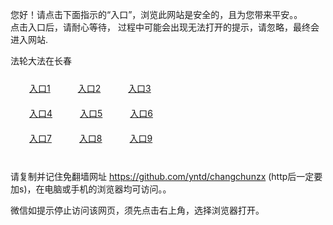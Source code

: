 您好！请点击下面指示的“入口”，浏览此网站是安全的，且为您带来平安。。 <br/>
点击入口后，请耐心等待， 过程中可能会出现无法打开的提示，请忽略，最终会进入网站. </br>

法轮大法在长春<br/>
<div style="padding:10px"><a style="margin:20px" target="_blank" href="https://dfwy6ujzmqkq9.cloudfront.net/2Qpsp?ukiew" id="ccLink1" rel="nofollow">入口1</a> <a target="_blank" style="margin:20px" href="https://dpdn8sn5xfgeg.cloudfront.net/2Qpsp?mfwkk" id="ccLink2" rel="nofollow">入口2</a> <a style="margin:20px" target="_blank" href="https://d1xh6snmzv5on6.cloudfront.net/2Qpsp?rbwent" id="ccLink3" rel="nofollow">入口3</a></div>

<div style="padding:10px" ><a style="margin:20px" target="_blank" href="https://dfwy6ujzmqkq9.cloudfront.net/2Qpsp?ukiew" id="ccLink4" rel="nofollow">入口4</a> <a style="margin:20px" href="https://dpdn8sn5xfgeg.cloudfront.net/2Qpsp?mfwkk" target="_blank" id="ccLink5" rel="nofollow">入口5</a> <a style="margin:20px" href="https://d1xh6snmzv5on6.cloudfront.net/2Qpsp?rbwent" target="_blank" id="ccLink6" rel="nofollow">入口6</a></div>

<div style="padding:10px"><a style="margin:20px" target="_blank" href="https://dfwy6ujzmqkq9.cloudfront.net/2Qpsp?ukiew" id="ccLink7" rel="nofollow">入口7</a> <a style="margin:20px" href="https://dpdn8sn5xfgeg.cloudfront.net/2Qpsp?mfwkk" target="_blank" id="ccLink8" rel="nofollow">入口8</a> <a style="margin:20px" target="_blank" href="https://d1xh6snmzv5on6.cloudfront.net/2Qpsp?rbwent" id="ccLink9" rel="nofollow">入口9</a></div>

<br/>



请复制并记住免翻墙网址 https://github.com/yntd/changchunzx (http后一定要加s)，在电脑或手机的浏览器均可访问。。<br/>

微信如提示停止访问该网页，须先点击右上角，选择浏览器打开。
